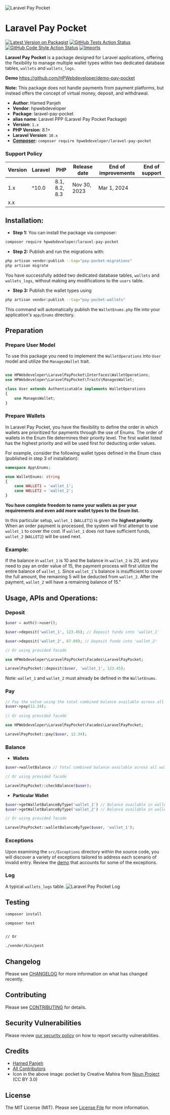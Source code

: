 ![Laravel Pay Pocket](https://github.com/HPWebdeveloper/laravel-pay-pocket/assets/16323354/8e8ebcf6-f8d4-4811-b97c-fb6362e3f019)

# Laravel Pay Pocket

[![Latest Version on Packagist](https://img.shields.io/packagist/v/hpwebdeveloper/laravel-pay-pocket.svg?style=flat-square)](https://packagist.org/packages/hpwebdeveloper/laravel-pay-pocket)
[![GitHub Tests Action Status](https://img.shields.io/github/actions/workflow/status/hpwebdeveloper/laravel-pay-pocket/run-tests.yml?branch=main&label=tests&style=flat-square)](https://github.com/hpwebdeveloper/laravel-pay-pocket/actions?query=workflow%3Arun-tests+branch%3Amain)
[![GitHub Code Style Action Status](https://img.shields.io/github/actions/workflow/status/hpwebdeveloper/laravel-pay-pocket/fix-php-code-style-issues.yml?branch=main&label=code%20style&style=flat-square)](https://github.com/hpwebdeveloper/laravel-pay-pocket/actions?query=workflow%3A"Fix+PHP+code+style+issues"+branch%3Amain)
[![Imports](https://github.com/HPWebdeveloper/laravel-pay-pocket/actions/workflows/check_imports.yml/badge.svg?branch=main)](https://github.com/HPWebdeveloper/laravel-pay-pocket/actions/workflows/check_imports.yml)


**Laravel Pay Pocket** is a package designed for Laravel applications, offering the flexibility to manage multiple wallet types within two dedicated database tables, `wallets` and `wallets_logs`.

**Demo** https://github.com/HPWebdeveloper/demo-pay-pocket

**Note:** This package does not handle payments from payment platforms, but instead offers the concept of virtual money, deposit, and withdrawal.

* **Author**: Hamed Panjeh
* **Vendor**: hpwebdeveloper
* **Package**: laravel-pay-pocket
* **alias name**: Laravel PPP (Laravel Pay Pocket Package)
* **Version**: `1.x`
* **PHP Version**: 8.1+
* **Laravel Version**: `10.x`
* **[Composer](https://getcomposer.org/):** `composer require hpwebdeveloper/laravel-pay-pocket`


### Support Policy

| Version | Laravel        | PHP           | Release date | End of improvements | End of support |
|---------|----------------|---------------|--------------|---------------------|----------------|
| 1.x     | ^10.0 | 8.1, 8.2, 8.3 | Nov 30, 2023 | Mar 1, 2024         |     |   |
| x.x     |  |               |  |          |     |   |


## Installation:

- **Step 1:** You can install the package via composer:

```bash
composer require hpwebdeveloper/laravel-pay-pocket
```

- **Step 2:** Publish and run the migrations with:

```bash
php artisan vendor:publish --tag="pay-pocket-migrations"
php artisan migrate
```
You have successfully added two dedicated database tables, `wallets` and `wallets_logs`, without making any modifications to the `users` table.

- **Step 3:** Publish the wallet types using

```bash
php artisan vendor:publish --tag="pay-pocket-wallets"
```

This command will automatically publish the `WalletEnums.php` file into your application's `app/Enums` directory.

## Preparation

### Prepare User Model

To use this package you need to implement the `WalletOperations` into `User` model and utilize the  `ManagesWallet` trait.

```php

use HPWebdeveloper\LaravelPayPocket\Interfaces\WalletOperations;
use HPWebdeveloper\LaravelPayPocket\Traits\ManagesWallet;

class User extends Authenticatable implements WalletOperations
{
    use ManagesWallet;
}
```

### Prepare Wallets

In Laravel Pay Pocket, you have the flexibility to define the order in which wallets are prioritized for payments through the use of Enums. The order of wallets in the Enum file determines their priority level. The first wallet listed has the highest priority and will be used first for deducting order values. 

For example, consider the following wallet types defined in the Enum class (published in step 3 of installation):
```php
namespace App\Enums;

enum WalletEnums: string
{
    case WALLET1 = 'wallet_1';
    case WALLET2 = 'wallet_2';
}

```
**You have complete freedom to name your wallets as per your requirements and even add more wallet types to the Enum list.**


In this particular setup, `wallet_1` (`WALLET1`) is given the **highest priority**. When an order payment is processed, the system will first attempt to use `wallet_1` to cover the cost. If `wallet_1` does not have sufficient funds, `wallet_2` (`WALLET2`) will be used next.

### Example:
If the balance in `wallet_1` is 10 and the balance in `wallet_2` is 20, and you need to pay an order value of 15, the payment process will first utilize the entire balance of `wallet_1`. Since `wallet_1`'s balance is insufficient to cover the full amount, the remaining 5 will be deducted from `wallet_2`. After the payment, `wallet_2` will have a remaining balance of 15."

## Usage, APIs and Operations:
### Deposit

```php
$user = auth()->user();

$user->deposit('wallet_1', 123.45); // Deposit funds into 'wallet_1'

$user->deposit('wallet_2', 67.89); // Deposit funds into 'wallet_2'

// Or using provided facade

use HPWebdeveloper\LaravelPayPocket\Facades\LaravelPayPocket;

LaravelPayPocket::deposit($user, 'wallet_1', 123.45);

```
Note: `wallet_1` and `wallet_2` must already be defined in the `WalletEnums`.

### Pay
```php
// Pay the value using the total combined balance available across all wallets
$user->pay(12.34);
 
// Or using provided facade

use HPWebdeveloper\LaravelPayPocket\Facades\LaravelPayPocket;

LaravelPayPocket::pay($user, 12.34);
```

### Balance

- **Wallets**
```php
$user->walletBalance // Total combined balance available across all wallets

// Or using provided facade

LaravelPayPocket::checkBalance($user);
```

- **Particular Wallet**
```php
$user->getWalletBalanceByType('wallet_1') // Balance available in wallet_1
$user->getWalletBalanceByType('wallet_2') // Balance available in wallet_2

// Or using provided facade

LaravelPayPocket::walletBalanceByType($user, 'wallet_1');
```

### Exceptions
Upon examining the `src/Exceptions` directory within the source code, 
you will discover a variety of exceptions tailored to address each scenario of invalid entry. Review the [demo](https://github.com/HPWebdeveloper/demo-pay-pocket) that accounts for some of the exceptions.

### Log

A typical `wallets_logs` table.
![Laravel Pay Pocket Log](https://github.com/HPWebdeveloper/laravel-pay-pocket/assets/16323354/a242d335-8bd2-4af1-aa38-4e95b8870941)


## Testing

```bash
composer install

composer test


// Or

./vender/bin/pest
```

## Changelog

Please see [CHANGELOG](CHANGELOG.md) for more information on what has changed recently.

## Contributing

Please see [CONTRIBUTING](CONTRIBUTING.md) for details.

## Security Vulnerabilities

Please review [our security policy](../../security/policy) on how to report security vulnerabilities.

## Credits

- [Hamed Panjeh](https://github.com/HPWebdeveloper)
- [All Contributors](../../contributors)
- Icon in the above image: pocket by Creative Mahira from [Noun Project](https://thenounproject.com/browse/icons/term/pocket/) (CC BY 3.0)

## License

The MIT License (MIT). Please see [License File](LICENSE.md) for more information.
